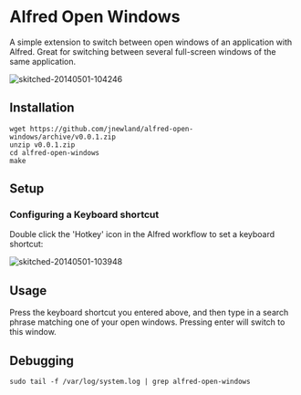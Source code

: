 # Alfred Open Windows

A simple extension to switch between open windows of an application with Alfred. Great for switching between several full-screen windows of the same application.

![skitched-20140501-104246](https://cloud.githubusercontent.com/assets/47/2855041/030a6c68-d158-11e3-9a5b-35215c32a8a3.jpg)

## Installation

    wget https://github.com/jnewland/alfred-open-windows/archive/v0.0.1.zip
    unzip v0.0.1.zip
    cd alfred-open-windows
    make

## Setup

### Configuring a Keyboard shortcut

Double click the 'Hotkey' icon in the Alfred workflow to set a keyboard shortcut:

![skitched-20140501-103948](https://cloud.githubusercontent.com/assets/47/2855013/98b374e0-d157-11e3-8e97-365ea2c3de9a.jpg)

## Usage

 Press the keyboard shortcut you entered above, and then type in a search phrase matching one of your open windows. Pressing enter will switch to this window.

## Debugging

    sudo tail -f /var/log/system.log | grep alfred-open-windows

